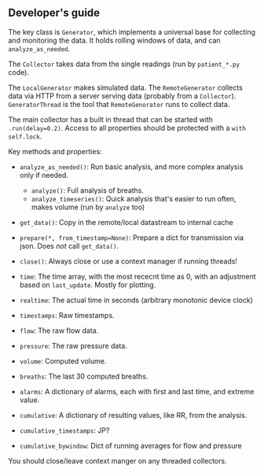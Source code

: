 ## Developer's guide


The key class is `Generator`, which implements a universal base for collecting and monitoring the data. It holds rolling windows of data, and can `analyze_as_needed`.

The `Collector` takes data from the single readings (run by `patient_*.py` code).

The `LocalGenerator` makes simulated data. The `RemoteGenerator` collects data via HTTP from a server serving data (probably from a `Collector`). `GeneratorThread` is the tool that `RemoteGenorator` runs to collect data.

The main collector has a built in thread that can be started with `.run(delay=0.2)`. Access to all properties should be protected with a `with self.lock`.

Key methods and properties:

* `analyze_as_needed()`: Run basic analysis, and more complex analysis only if needed.
    - `analyze()`: Full analysis of breaths.
    - `analyze_timeseries()`: Quick analysis that's easier to run often, makes volume (run by `analyze` too)
* `get_data()`: Copy in the remote/local datastream to internal cache
* `prepare(*, from_timestamp=None)`: Prepare a dict for transmission via json. Does *not* call `get_data()`.
* `close()`: Always close or use a context manager if running threads!

* `time`: The time array, with the most rececnt time as 0, with an adjustment based on `last_update`. Mostly for plotting.
* `realtime`: The actual time in seconds (arbitrary monotonic device clock)
* `timestamps`: Raw timestamps.
* `flow`: The raw flow data.
* `pressure`: The raw pressure data.
* `volume`: Computed volume.
* `breaths`: The last 30 computed breaths.
* `alarms`: A dictionary of alarms, each with first and last time, and extreme value.
* `cumulative`: A dictionary of resulting values, like RR, from the analysis.
* `cumulative_timestamps`: JP?
* `cumulative_bywindow`: Dict of running averages for flow and pressure

You should close/leave context manger on any threaded collectors.